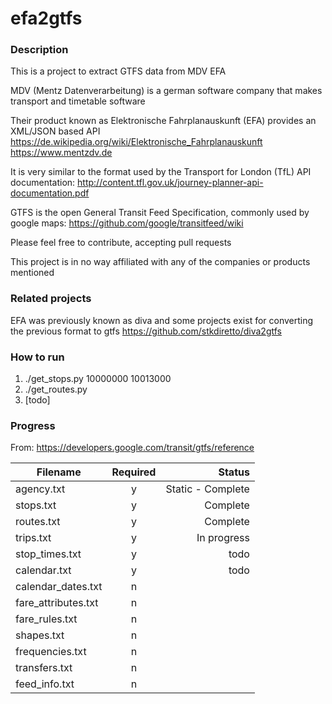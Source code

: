 # efa2gtfs


### Description

This is a project to extract GTFS data from MDV EFA

MDV (Mentz Datenverarbeitung) is a german software company that makes transport and timetable software

Their product known as Elektronische Fahrplanauskunft (EFA) provides an XML/JSON based API
https://de.wikipedia.org/wiki/Elektronische_Fahrplanauskunft
https://www.mentzdv.de

It is very similar to the format used by the Transport for London (TfL) API documentation:
http://content.tfl.gov.uk/journey-planner-api-documentation.pdf

GTFS is the open General Transit Feed Specification, commonly used by google maps:
https://github.com/google/transitfeed/wiki

Please feel free to contribute, accepting pull requests

This project is in no way affiliated with any of the companies or products mentioned

### Related projects

EFA was previously known as diva and some projects exist for converting the previous format to gtfs
https://github.com/stkdiretto/diva2gtfs

### How to run

1. ./get_stops.py 10000000 10013000
2. ./get_routes.py
3. [todo]


### Progress

From: https://developers.google.com/transit/gtfs/reference

| Filename        | Required          | Status          |
| --------------- |:-----------------:| ---------------:|
| agency.txt | y | Static - Complete |
| stops.txt | y | Complete |
| routes.txt | y | Complete |
| trips.txt | y | In progress |
| stop_times.txt | y | todo |
| calendar.txt | y | todo |
| calendar_dates.txt | n |  |
| fare_attributes.txt | n |  |
| fare_rules.txt | n |  |
| shapes.txt | n |  |
| frequencies.txt | n |  |
| transfers.txt | n |  |
| feed_info.txt | n |  |
